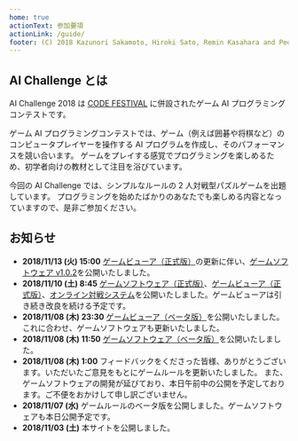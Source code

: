 ```yaml
---
home: true
actionText: 参加要項
actionLink: /guide/
footer: (C) 2018 Kazunori Sakamoto, Hiroki Sato, Remin Kasahara and Pedro Caldeira
---
```


## AI Challenge とは

AI Challenge 2018 は [CODE FESTIVAL](https://www.recruit-jinji.jp/recruitment/code_fes/) に併設されたゲーム AI プログラミングコンテストです。

ゲーム AI プログラミングコンテストでは、ゲーム（例えば囲碁や将棋など）のコンピュータプレイヤーを操作する AI プログラムを作成し、そのパフォーマンスを競い合います。
ゲームをプレイする感覚でプログラミングを楽しめるため、初学者向けの教材として注目を浴びています。

今回の AI Challenge では、シンプルなルールの 2 人対戦型パズルゲームを出題しています。
プログラミングを始めたばかりのあなたでも楽しめる内容となっていますので、是非ご参加ください。

## お知らせ

- **2018/11/13 (火) 15:00** [ゲームビューア（正式版）](https://www.exkazuu.net/GameViewerForAIChallenge2018AtCodeFestival/)の更新に伴い、[ゲームソフトウェア v1.0.2](https://github.com/exKAZUu/AIChallenge2018AtCodeFestival/releases)を公開いたしました。
- **2018/11/10 (土) 8:45** [ゲームソフトウェア（正式版）](https://github.com/exKAZUu/AIChallenge2018AtCodeFestival/releases)、[ゲームビューア（正式版）](https://www.exkazuu.net/GameViewerForAIChallenge2018AtCodeFestival/)、[オンライン対戦システム](https://aichallenge.exkazuu.net/)を公開いたしました。ゲームビューアは引き続き改良を続ける予定です。
- **2018/11/08 (木) 23:30** [ゲームビューア（ベータ版）](https://www.exkazuu.net/GameViewerForAIChallenge2018AtCodeFestival/)を公開いたしました。これに合わせ、ゲームソフトウェアも更新いたしました。
- **2018/11/08 (木) 11:50** [ゲームソフトウェア（ベータ版）](https://github.com/exKAZUu/AIChallenge2018AtCodeFestival/releases)を公開いたしました。
- **2018/11/08 (木) 1:00** フィードバックをくださった皆様、ありがとうございます。いただいたご意見をもとにゲームルールを更新いたしました。
  また、ゲームソフトウェアの開発が延びており、本日午前中の公開を予定しております。ご不便をおかけして申し訳ございません。
- **2018/11/07 (水)** ゲームルールのベータ版を公開しました。ゲームソフトウェアも本日公開予定です。
- **2018/11/03 (土)** 本サイトを公開しました。
